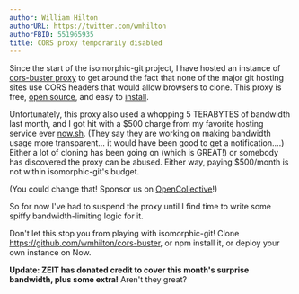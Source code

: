 ```yaml
---
author: William Hilton
authorURL: https://twitter.com/wmhilton
authorFBID: 551965935
title: CORS proxy temporarily disabled
---
```


Since the start of the isomorphic-git project, I have hosted an instance of [cors-buster proxy](https://www.npmjs.com/package/cors-buster) to
get around the fact that none of the major git hosting sites use CORS headers
that would allow browsers to clone. This proxy is free, [open source](https://github.com/wmhilton/cors-buster), and
easy to [install](https://www.npmjs.com/package/cors-buster). 

Unfortunately, this proxy also used a whopping 5 TERABYTES of bandwidth last month, and I got hit with a
$500 charge from my favorite hosting service ever [now.sh](https://zeit.co/now). (They say they are working
on making bandwidth usage more transparent... it would have been good to get a notification....)
Either a lot of cloning has been going on (which is GREAT!) or somebody has discovered the proxy can be abused.
Either way, paying $500/month is not within isomorphic-git's budget.

(You could change that! Sponsor us on [OpenCollective](https://opencollective.com/isomorphic-git)!)

So for now I've had to suspend the proxy until I find time to write some spiffy bandwidth-limiting logic for it.

Don't let this stop you from playing with isomorphic-git! Clone https://github.com/wmhilton/cors-buster, or npm install it, or
deploy your own instance on Now.

**Update: ZEIT has donated credit to cover this month's surprise bandwidth, plus some extra!** Aren't they great?
